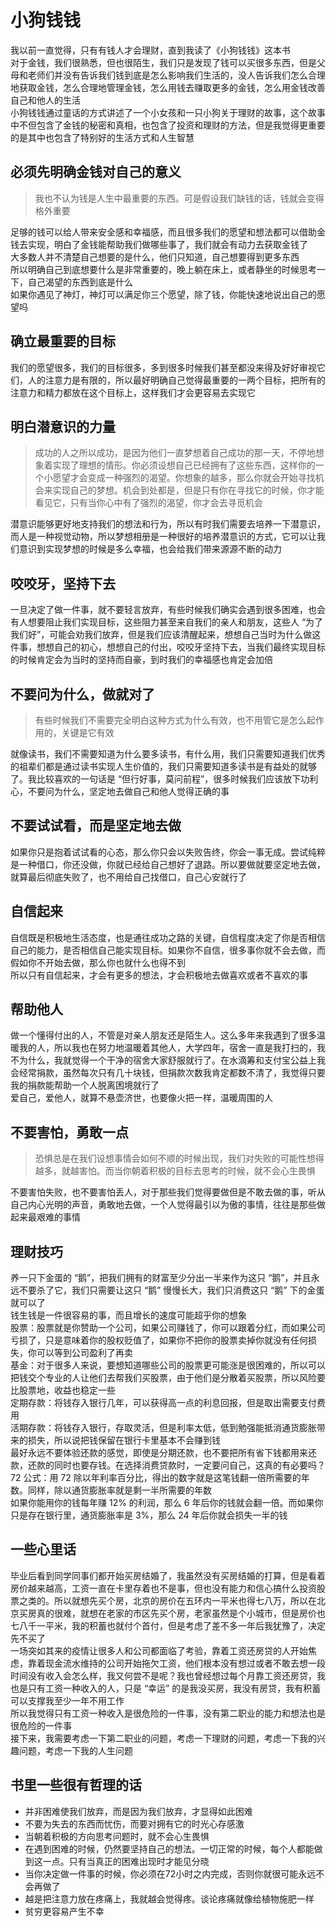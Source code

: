# 小狗钱钱

我以前一直觉得，只有有钱人才会理财，直到我读了《小狗钱钱》这本书  
对于金钱，我们很熟悉，但也很陌生，我们只是发现了钱可以买很多东西，但是父母和老师们并没有告诉我们钱到底是怎么影响我们生活的，没人告诉我们怎么合理地获取金钱，怎么合理地管理金钱，怎么用钱去赚取更多的金钱，怎么用金钱改善自己和他人的生活  
小狗钱钱通过童话的方式讲述了一个小女孩和一只小狗关于理财的故事，这个故事中不但包含了金钱的秘密和真相，也包含了投资和理财的方法，但是我觉得更重要的是其中也包含了特别好的生活方式和人生智慧  

## 必须先明确金钱对自己的意义

> 我也不认为钱是人生中最重要的东西。可是假设我们缺钱的话，钱就会变得格外重要  

足够的钱可以给人带来安全感和幸福感，而且很多我们的愿望和想法都可以借助金钱去实现，明白了金钱能帮助我们做哪些事了，我们就会有动力去获取金钱了  
大多数人并不清楚自己想要的是什么，他们只知道，自己想要得到更多东西  
所以明确自己到底想要什么是非常重要的，晚上躺在床上，或者静坐的时候思考一下，自己渴望的东西到底是什么  
如果你遇见了神灯，神灯可以满足你三个愿望，除了钱，你能快速地说出自己的愿望吗  

## 确立最重要的目标

我们的愿望很多，我们的目标很多，多到很多时候我们甚至都没来得及好好审视它们，人的注意力是有限的，所以最好明确自己觉得最重要的一两个目标，把所有的注意力和精力都放在这个目标上，这样我们才会更容易去实现它  

## 明白潜意识的力量

> 成功的人之所以成功，是因为他们一直梦想着自己成功的那一天，不停地想象着实现了理想的情形。你必须设想自己已经拥有了这些东西，这样你的一个小愿望才会变成一种强烈的渴望。你想象的越多，那么你就会开始寻找机会来实现自己的梦想。机会到处都是，但是只有你在寻找它的时候，你才能看见它，只有当你心中有了强烈的渴望，你才会去寻觅机会  

潜意识能够更好地支持我们的想法和行为，所以有时我们需要去培养一下潜意识，而人是一种视觉动物，所以梦想相册是一种很好的培养潜意识的方式，它可以让我们意识到实现梦想的时候是多么幸福，也会给我们带来源源不断的动力  

## 咬咬牙，坚持下去

一旦决定了做一件事，就不要轻言放弃，有些时候我们确实会遇到很多困难，也会有人想要阻止我们实现目标，这些阻力甚至来自我们的亲人和朋友，这些人 “为了我们好”，可能会劝我们放弃，但是我们应该清醒起来，想想自己当时为什么做这件事，想想自己的初心，想想自己的付出，咬咬牙坚持下去，当我们最终实现目标的时候肯定会为当时的坚持而自豪，到时我们的幸福感也肯定会加倍  

## 不要问为什么，做就对了

> 有些时候我们不需要完全明白这种方式为什么有效，也不用管它是怎么起作用的，关键是它有效  

就像读书，我们不需要知道为什么要多读书，有什么用，我们只需要知道我们优秀的祖辈们都是通过读书实现人生价值的，我们只需要知道多读书是有益处的就够了。我比较喜欢的一句话是 “但行好事，莫问前程”，很多时候我们应该放下功利心，不要问为什么，坚定地去做自己和他人觉得正确的事  

## 不要试试看，而是坚定地去做

如果你只是抱着试试看的心态，那么你只会以失败告终，你会一事无成。尝试纯粹是一种借口，你还没做，你就已经给自己想好了退路。所以要做就要坚定地去做，就算最后彻底失败了，也不用给自己找借口，自己心安就行了  

## 自信起来

自信既是积极地生活态度，也是通往成功之路的关键，自信程度决定了你是否相信自己的能力，是否相信自己能实现目标。如果你不自信，很多事你就不会去做，而假如你不开始去做，那么你也就什么也得不到  
所以只有自信起来，才会有更多的想法，才会积极地去做喜欢或者不喜欢的事  

## 帮助他人

做一个懂得付出的人，不管是对亲人朋友还是陌生人。这么多年来我遇到了很多温暖我的人，所以我也在努力地温暖着其他人，大学四年，宿舍一直是我打扫的，我不为什么，我就觉得一个干净的宿舍大家舒服就行了。在水滴筹和支付宝公益上我会经常捐款，虽然每次只有几十块钱，但捐款次数我肯定都数不清了，我觉得只要我的捐款能帮助一个人脱离困境就行了  
爱自己，爱他人，就算不悬壶济世，也要像火把一样，温暖周围的人  

## 不要害怕，勇敢一点

> 恐惧总是在我们设想事情会如何不顺的时候出现，我们对失败的可能性想得越多，就越害怕。而当你朝着积极的目标去思考的时候，就不会心生畏惧  

不要害怕失败，也不要害怕丢人，对于那些我们觉得要做但是不敢去做的事，听从自己内心光明的声音，勇敢地去做，一个人觉得最引以为傲的事情，往往是那些做起来最艰难的事情  

## 理财技巧

养一只下金蛋的 “鹅”，把我们拥有的财富至少分出一半来作为这只 “鹅”，并且永远不要杀了它，我们只需要让这只 “鹅” 慢慢长大，我们只消费这只 “鹅” 下的金蛋就可以了  
钱生钱是一件很容易的事，而且增长的速度可能超乎你的想象  
股票：股票就是你赞助一个公司，如果公司赚钱了，你可以跟着分红，而如果公司亏损了，只是意味着你的股权贬值了，如果你不把你的股票卖掉你就没有任何损失，你可以等到公司盈利了再卖  
基金：对于很多人来说，要想知道哪些公司的股票更可能涨是很困难的，所以可以把钱交个专业的人让他们去帮我们买股票，由于他们是分散着买股票，所以风险要比股票地，收益也稳定一些  
定期存款：将钱存入银行几年，可以获得高一点的利息回报，但是取出需要支付费用  
活期存款：将钱存入银行，存取灵活，但是利率太低，低到勉强能抵消通货膨胀带来的损失，所以说把钱保留在银行卡里基本不会赚到钱  
最好永远不要体验还款的感觉，即使是分期还款，也不要把所有省下钱都用来还款，还款的同时也要存钱。在选择消费贷款时，一定要问自己，这真的有必要吗？  
72 公式：用 72 除以年利率百分比，得出的数字就是这笔钱翻一倍所需要的年数。同样，除以通货膨胀率就是剩一半所需要的年数  
如果你能用你的钱每年赚 12% 的利润，那么 6 年后你的钱就会翻一倍。而如果你只是存在银行里，通货膨胀率是 3%，那么 24 年后你就会损失一半的钱  

## 一些心里话

毕业后看到同学同事们都开始买房结婚了，我虽然没有买房结婚的打算，但是看着房价越来越高，工资一直在卡里存着也不是事，但也没有能力和信心搞什么投资股票之类的。所以就想先买个房，北京的房价在五环内一平米也得七八万，所以在北京买房真的很难，就想在老家的市区先买个房，老家虽然是个小城市，但是房价也七八千一平米，我的积蓄也就付个首付，但是考虑了差不多一年后我犹豫了，决定先不买了  
一场突如其来的疫情让很多人和公司都面临了考验，靠着工资还房贷的人开始焦虑，靠着现金流水维持的公司开始拖欠工资，他们根本没有想过或者不敢去想一段时间没有收入会怎么样，我又何尝不是呢？我也曾经想过每个月靠工资还房贷，我也是只有工资一种收入的人，只是 “幸运” 的是我没买房，我没有房贷，我有积蓄可以支撑我至少一年不用工作  
所以我觉得只有工资一种收入是很危险的一件事，没有第二职业的能力和想法也是很危险的一件事  
接下来，我需要考虑一下第二职业的问题，考虑一下理财的问题，考虑一下我的兴趣问题，考虑一下我的人生问题  

## 书里一些很有哲理的话

- 并非困难使我们放弃，而是因为我们放弃，才显得如此困难
- 不要为失去的东西而忧伤，而要对拥有它的时光心存感激
- 当朝着积极的方向思考问题时，就不会心生畏惧  
- 在遇到困难的时候，仍然要坚持自己的想法。一切正常的时候，每个人都能做到这一点。只有当真正的困难出现时才能见分晓
- 当你决定做一件事的时候，你必须在72小时之内完成，否则你就很可能永远不会再做了
- 越是把注意力放在疼痛上，我就越会觉得疼。谈论疼痛就像给植物施肥一样
- 贫穷更容易产生不幸
